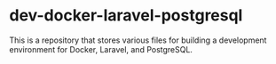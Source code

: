 # dev-docker-laravel-postgresql
This is a repository that stores various files for building a development environment for Docker, Laravel, and PostgreSQL.